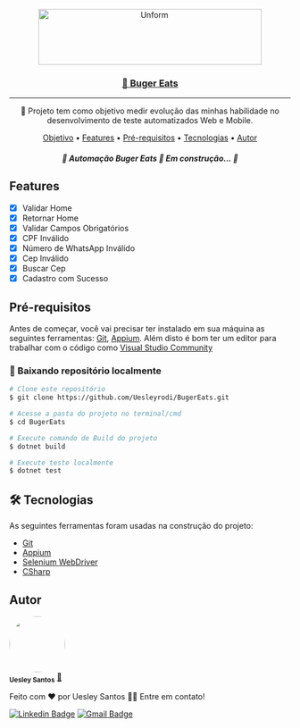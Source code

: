 <p align="center">
  <a href="https://unform.dev">
  <a href="https://imgur.com/W8fvOc2"><img src="https://i.imgur.com/W8fvOc2.jpg" title="source: imgur.com" height="100" width="400" alt="Unform"/></a>
  </a>
</p>

<h3 align="center">
    <a href="https://buger-eats.vercel.app/">🔗 Buger Eats</a>
</h3>

-------
<p href="#objetivo" align="center">🚀 Projeto tem como objetivo medir evolução das minhas habilidade no desenvolvimento de teste automatizados Web e Mobile.</p>

<p align="center">
 <a href="#objetivo">Objetivo</a> •
 <a href="#features">Features</a> • 
 <a href="#pré-requisitos">Pré-requisitos</a> • 
 <a href="#tecnologias">Tecnologias</a> • 
 <a href="#autor">Autor</a>
</p>

<h5 align="center"> 
	🚧  Automação Buger Eats 🚀 Em construção...  🚧
</h5>

<h2 href="#features">Features</h2>

- [x] Validar Home
- [x] Retornar Home
- [x] Validar Campos Obrigatórios
- [x] CPF Inválido
- [x] Número de WhatsApp Inválido
- [x] Cep Inválido
- [x] Buscar Cep
- [x] Cadastro com Sucesso

<h2 href="#pré-requisitos">Pré-requisitos</h2>

Antes de começar, você vai precisar ter instalado em sua máquina as seguintes ferramentas:
[Git](https://git-scm.com), [Appium](https://appium.io/).
Além disto é bom ter um editor para trabalhar com o código como [Visual Studio Community](https://visualstudio.microsoft.com/pt-br/downloads/)

### 🎲 Baixando repositório localmente

```bash
# Clone este repositório
$ git clone https://github.com/Uesleyrodi/BugerEats.git

# Acesse a pasta do projeto no terminal/cmd
$ cd BugerEats

# Execute comando de Build do projeto
$ dotnet build

# Execute teste localmente
$ dotnet test
```

<h2 href="#-tecnologias">🛠 Tecnologias</h2>

As seguintes ferramentas foram usadas na construção do projeto:

- [Git](https://git-scm.com)
- [Appium](https://appium.io/)
- [Selenium WebDriver](https://www.selenium.dev/documentation/webdriver/)
- [CSharp](https://learn.microsoft.com/pt-br/dotnet/csharp/tour-of-csharp/)

<h2 href="#autor">Autor</h2>

<a >
 <img style="border-radius: 50%;" src="https://i.imgur.com/3EOJEwu.jpg" width="100px;" alt=""/>
 <br />
 <sub><b>Uesley Santos</b></sub></a> <a href="https://blog.rocketseat.com.br/author/thiago//" title="Rocketseat">🚀</a>


Feito com ❤️ por Uesley Santos 👋🏽 Entre em contato!

[![Linkedin Badge](https://img.shields.io/badge/-Uesley_Santos-blue?style=flat-square&logo=Linkedin&logoColor=white&link=https://www.linkedin.com/in/tgmarinho/)](https://www.linkedin.com/in/uesley-rodrigues-dos-santos-080055172/) 
[![Gmail Badge](https://img.shields.io/badge/-uesleyrsantos2@gmail.com-c14438?style=flat-square&logo=Gmail&logoColor=white&link=mailto:uesleyrsantos2@gmail.com)](mailto:uesleyrsantos2@gmail.com)